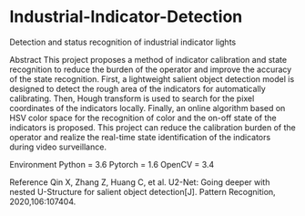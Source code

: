 # Industrial-Indicator-Detection
Detection and status recognition of industrial indicator lights

Abstract
This project proposes a method of indicator calibration and state recognition to reduce the burden of the operator and improve the accuracy of the state recognition. 
First, a lightweight salient object detection model is designed to detect the rough area of the indicators for automatically calibrating. 
Then, Hough transform is used to search for the pixel coordinates of the indicators locally. 
Finally, an online algorithm based on HSV color space for the recognition of color and the on-off state of the indicators is proposed. 
This project  can reduce the calibration burden of the operator and realize the real-time state identification of the indicators during video surveillance.

Environment
Python = 3.6
Pytorch = 1.6
OpenCV = 3.4

Reference
Qin X, Zhang Z, Huang C, et al. U2-Net: Going deeper with nested U-Structure for salient object detection[J]. Pattern Recognition, 2020,106:107404.
